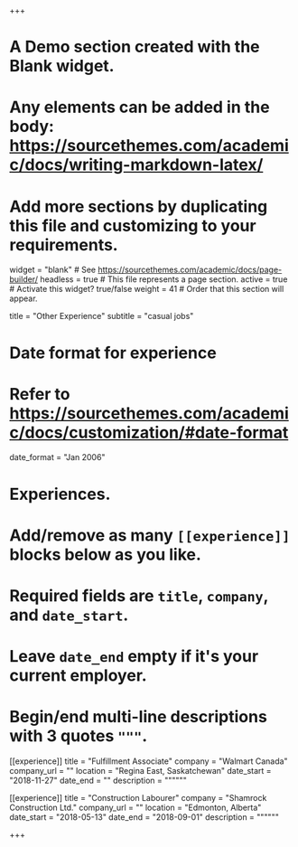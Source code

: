 +++
# A Demo section created with the Blank widget.
# Any elements can be added in the body: https://sourcethemes.com/academic/docs/writing-markdown-latex/
# Add more sections by duplicating this file and customizing to your requirements.

widget = "blank"  # See https://sourcethemes.com/academic/docs/page-builder/
headless = true  # This file represents a page section.
active = true  # Activate this widget? true/false
weight = 41  # Order that this section will appear.

title = "Other Experience"
subtitle = "casual jobs"

# Date format for experience
#   Refer to https://sourcethemes.com/academic/docs/customization/#date-format
date_format = "Jan 2006"

# Experiences.
#   Add/remove as many `[[experience]]` blocks below as you like.
#   Required fields are `title`, `company`, and `date_start`.
#   Leave `date_end` empty if it's your current employer.
#   Begin/end multi-line descriptions with 3 quotes `"""`.

[[experience]]
  title = "Fulfillment Associate"
  company = "Walmart Canada"
  company_url = ""
  location = "Regina East, Saskatchewan"
  date_start = "2018-11-27"
  date_end = ""
  description = """"""

[[experience]]
  title = "Construction Labourer"
  company = "Shamrock Construction Ltd."
  company_url = ""
  location = "Edmonton, Alberta"
  date_start = "2018-05-13"
  date_end = "2018-09-01"
  description = """"""

+++
